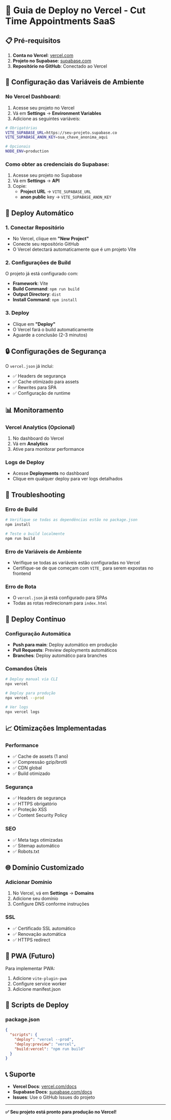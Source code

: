 # 🚀 Guia de Deploy no Vercel - Cut Time Appointments SaaS

## 📋 Pré-requisitos

1. **Conta no Vercel**: [vercel.com](https://vercel.com)
2. **Projeto no Supabase**: [supabase.com](https://supabase.com)
3. **Repositório no GitHub**: Conectado ao Vercel

## 🔧 Configuração das Variáveis de Ambiente

### No Vercel Dashboard:

1. Acesse seu projeto no Vercel
2. Vá em **Settings** → **Environment Variables**
3. Adicione as seguintes variáveis:

```bash
# Obrigatórias
VITE_SUPABASE_URL=https://seu-projeto.supabase.co
VITE_SUPABASE_ANON_KEY=sua_chave_anonima_aqui

# Opcionais
NODE_ENV=production
```

### Como obter as credenciais do Supabase:

1. Acesse seu projeto no Supabase
2. Vá em **Settings** → **API**
3. Copie:
   - **Project URL** → `VITE_SUPABASE_URL`
   - **anon public** key → `VITE_SUPABASE_ANON_KEY`

## 🚀 Deploy Automático

### 1. Conectar Repositório
- No Vercel, clique em **"New Project"**
- Conecte seu repositório GitHub
- O Vercel detectará automaticamente que é um projeto Vite

### 2. Configurações de Build
O projeto já está configurado com:
- **Framework**: Vite
- **Build Command**: `npm run build`
- **Output Directory**: `dist`
- **Install Command**: `npm install`

### 3. Deploy
- Clique em **"Deploy"**
- O Vercel fará o build automaticamente
- Aguarde a conclusão (2-3 minutos)

## 🔒 Configurações de Segurança

O `vercel.json` já inclui:
- ✅ Headers de segurança
- ✅ Cache otimizado para assets
- ✅ Rewrites para SPA
- ✅ Configuração de runtime

## 📊 Monitoramento

### Vercel Analytics (Opcional)
1. No dashboard do Vercel
2. Vá em **Analytics**
3. Ative para monitorar performance

### Logs de Deploy
- Acesse **Deployments** no dashboard
- Clique em qualquer deploy para ver logs detalhados

## 🐛 Troubleshooting

### Erro de Build
```bash
# Verifique se todas as dependências estão no package.json
npm install

# Teste o build localmente
npm run build
```

### Erro de Variáveis de Ambiente
- Verifique se todas as variáveis estão configuradas no Vercel
- Certifique-se de que começam com `VITE_` para serem expostas no frontend

### Erro de Rota
- O `vercel.json` já está configurado para SPAs
- Todas as rotas redirecionam para `index.html`

## 🔄 Deploy Contínuo

### Configuração Automática
- **Push para main**: Deploy automático em produção
- **Pull Requests**: Preview deployments automáticos
- **Branches**: Deploy automático para branches

### Comandos Úteis
```bash
# Deploy manual via CLI
npx vercel

# Deploy para produção
npx vercel --prod

# Ver logs
npx vercel logs
```

## 📈 Otimizações Implementadas

### Performance
- ✅ Cache de assets (1 ano)
- ✅ Compressão gzip/brotli
- ✅ CDN global
- ✅ Build otimizado

### Segurança
- ✅ Headers de segurança
- ✅ HTTPS obrigatório
- ✅ Proteção XSS
- ✅ Content Security Policy

### SEO
- ✅ Meta tags otimizadas
- ✅ Sitemap automático
- ✅ Robots.txt

## 🌐 Domínio Customizado

### Adicionar Domínio
1. No Vercel, vá em **Settings** → **Domains**
2. Adicione seu domínio
3. Configure DNS conforme instruções

### SSL
- ✅ Certificado SSL automático
- ✅ Renovação automática
- ✅ HTTPS redirect

## 📱 PWA (Futuro)

Para implementar PWA:
1. Adicione `vite-plugin-pwa`
2. Configure service worker
3. Adicione manifest.json

## 🔧 Scripts de Deploy

### package.json
```json
{
  "scripts": {
    "deploy": "vercel --prod",
    "deploy:preview": "vercel",
    "build:vercel": "npm run build"
  }
}
```

## 📞 Suporte

- **Vercel Docs**: [vercel.com/docs](https://vercel.com/docs)
- **Supabase Docs**: [supabase.com/docs](https://supabase.com/docs)
- **Issues**: Use o GitHub Issues do projeto

---

**✅ Seu projeto está pronto para produção no Vercel!**

